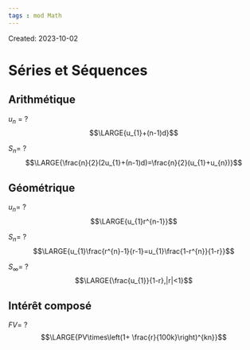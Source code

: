 ```yaml
---
tags : mod Math
---
```

Created: 2023-10-02

# Séries et Séquences
## Arithmétique
$u_{n}$ =
?
$$\LARGE{u_{1}+(n-1)d}$$
<!--SR:!2023-11-22,6,248-->

$S_n$=
?
$$\LARGE{\frac{n}{2}(2u_{1}+(n-1)d)=\frac{n}{2}(u_{1}+u_{n})}$$
<!--SR:!2023-11-25,5,230-->

## Géométrique
$u_{n}$=
?
$$\LARGE{u_{1}r^{n-1}}$$
<!--SR:!2023-12-04,6,228-->

$S_{n}$=
?
$$\LARGE{u_{1}\frac{r^{n}-1}{r-1}=u_{1}\frac{1-r^{n}}{1-r}}$$
<!--SR:!2024-03-11,10,264-->

$S_{\infty}$=
?
$$\LARGE{\frac{u_{1}}{1-r},|r|<1}$$
<!--SR:!2023-11-25,1,166-->

## Intérêt composé
$FV$=
?
$$\LARGE{PV\times\left(1+ \frac{r}{100k}\right)^{kn}}$$
<!--SR:!2023-12-01,13,250-->